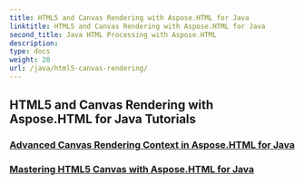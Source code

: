 ```yaml
---
title: HTML5 and Canvas Rendering with Aspose.HTML for Java
linktitle: HTML5 and Canvas Rendering with Aspose.HTML for Java
second_title: Java HTML Processing with Aspose.HTML
description: 
type: docs
weight: 20
url: /java/html5-canvas-rendering/
---
```


## HTML5 and Canvas Rendering with Aspose.HTML for Java Tutorials
### [Advanced Canvas Rendering Context in Aspose.HTML for Java](./advanced-canvas-rendering-context/)
### [Mastering HTML5 Canvas with Aspose.HTML for Java](./html5-canvas/)